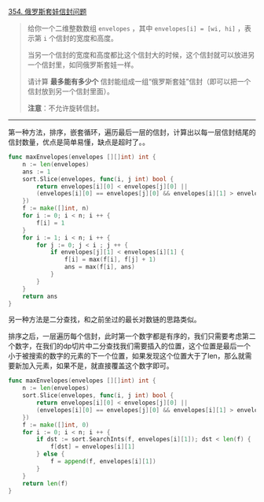 [354. 俄罗斯套娃信封问题](https://leetcode.cn/problems/russian-doll-envelopes/)

> 给你一个二维整数数组 `envelopes` ，其中 `envelopes[i] = [wi, hi]` ，表示第 `i` 个信封的宽度和高度。
>
> 当另一个信封的宽度和高度都比这个信封大的时候，这个信封就可以放进另一个信封里，如同俄罗斯套娃一样。
>
> 请计算 **最多能有多少个** 信封能组成一组“俄罗斯套娃”信封（即可以把一个信封放到另一个信封里面）。
>
> **注意**：不允许旋转信封。

---

第一种方法，排序，嵌套循环，遍历最后一层的信封，计算出以每一层信封结尾的信封数量，优点是简单易懂，缺点是超时了。。

```go
func maxEnvelopes(envelopes [][]int) int {
    n := len(envelopes)
    ans := 1
    sort.Slice(envelopes, func(i, j int) bool {
        return envelopes[i][0] < envelopes[j][0] ||
        (envelopes[i][0] == envelopes[j][0] && envelopes[i][1] > envelopes[j][1])
    })
    f := make([]int, n)
    for i := 0; i < n; i ++ {
        f[i] = 1
    }
    for i := 1; i < n; i ++ {
        for j := 0; j < i ; j ++ {
            if envelopes[j][1] < envelopes[i][1] {
                f[i] = max(f[i], f[j] + 1)
                ans = max(f[i], ans)
            }
        }
    }
    return ans
}
```

另一种方法是二分查找，和之前坐过的最长对数链的思路类似。

排序之后，一层遍历每个信封，此时第一个数字都是有序的，我们只需要考虑第二个数字，在我们的dp切片中二分查找我们需要插入的位置，这个位置是最后一个小于被搜索的数字的元素的下一个位置，如果发现这个位置大于了len，那么就需要新加入元素，如果不是，就直接覆盖这个数字即可。

```go
func maxEnvelopes(envelopes [][]int) int {
    n := len(envelopes)
    sort.Slice(envelopes, func(i, j int) bool {
        return envelopes[i][0] < envelopes[j][0] ||
        (envelopes[i][0] == envelopes[j][0] && envelopes[i][1] > envelopes[j][1])
    })
    f := make([]int, 0)
    for i := 0; i < n; i ++ {
        if dst := sort.SearchInts(f, envelopes[i][1]); dst < len(f) {
            f[dst] = envelopes[i][1]
        } else {
            f = append(f, envelopes[i][1])
        }
    }
    return len(f)
}
```


